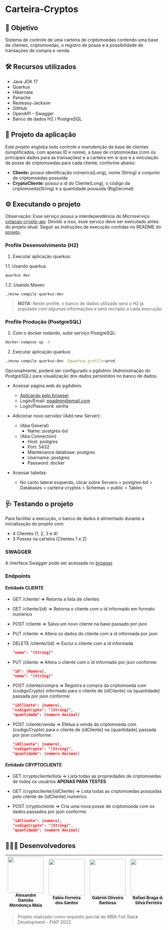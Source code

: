 # Carteira-Cryptos

## 🎯 Objetivo

Sistema de controle de uma carteira de criptomoedas contendo uma base de clientes, criptomoedas, o registro de posse e a possibilidade de transações de compra e venda.

## 🛠️ Recursos utilizados

- Java JDK 17
- Quarkus
- Hibernate
- Panache
- Resteasy-Jackson
- GitHub
- OpenAPI - Swagger
- Banco de dados H2 / PostgreSQL

## 📐 Projeto da aplicação

Este projeto engloba todo controle e manutenção da base de clientes (simplificados, com apenas ID e nome), a base de criptomoedas (com os principais dados para as transações) e a carteira em si que é a vinculação de posse de criptomoedas para cada cliente, conforme abaixo:

- **Cliente:** possui identificação númerica(Long), nome (String) e conjunto de criptomoedas possuida
- **CryptoCliente:** possui a id do Cliente(Long), o código da criptomoeda(String) e a quantidade possuida (BigDecimal)

## ⚙️ Executando o projeto

Observação: Esse serviço possui a interdependência do Microserviço [cotacao-crypto-api](https://github.com/AlexDamiao86/trabalho-microservices/tree/main/cotacao-crypto-api). Devido a isso, esse serviço deve ser executado antes do projeto atual. Seguir as instruções de execução contidas no README do [projeto](https://github.com/AlexDamiao86/trabalho-microservices/tree/main/cotacao-crypto-api).

### Profile Desenvolvimento (H2)

1. Executar aplicação quarkus:

1.1. Usando quarkus

```bash
quarkus dev
```

1.2. Usando Maven

```bash
./mvnw compile quarkus:dev
```

> **_NOTA:_**  Neste profile, o banco de dados utilizado será o H2 já populado com algumas informações e será recriado a cada execução.

### Profile Produção (PostgreSQL)

1. Com o docker rodando, subir serviço PostgreSQL:

```bash
docker-compose up -d
```

2. Executar aplicação quarkus:

```bash
./mvnw compile quarkus:dev -Dquarkus.profile=prod
```

Opcionalmente, poderá ser configurado o pgAdmin (Administração do PostgreSQL) para visualização dos dados persistidos no banco de dados.

- Acessar página web do pgAdmin:
  - [Aplicação pelo browser](http://localhost:16543)
  - Login/Email: pgadmin@email.com
  - Login/Password: senha

- Adicionar novo servidor (Add new Server):
  - (Aba General)
    - Name: postgres-bd
  - (Aba Connection)
    - Host: postgres
    - Port: 5432
    - Maintenance database: postgres
    - Username: postgres
    - Password: docker

- Acessar tabelas:
  - No canto lateral esquerdo, clicar sobre Servers > postgres-bd > Databases > carteira-cryptos > Schemas > public > Tables

## 🩺 Testando o projeto

Para facilitar a execução, o banco de dados é alimentado durante a inicialização do projeto com:

- 4 Clientes (1, 2, 3 e 4)
- 3 Posses na carteira (Clientes 1 e 2)

### SWAGGER

A interface Swagger pode ser acessada no [browser](http://localhost:8080/q/swagger-ui/)

### Endpoints

#### Entidade CLIENTE

- GET /cliente/ => Retorna a lista de clientes
- GET /cliente/{id} => Retorna o cliente com o id informado em formato numerico
- POST /cliente => Salva um novo cliente na base passado por json
- PUT /cliente => Altera os dados do cliente com a id informada por json
- DELETE /cliente/{id} => Exclui o cliente com a id informada

  ```json
  "nome": "{String}"
  ```

- PUT /cliente => Altera o cliente com o id informado por json conforme:

  ```json
  "id": {Numero},
  "nome": "{String}"
  ```

- POST /cliente/compra => Registra a compra da criptomoeda com {codigoCrypto} informado para o cliente de {idCliente} na {quantidade} passada por json conforme:

  ```json
  "idCliente": {numero},
  "codigoCrypto": "{String}",
  "quantidade": {numero decimal}
  ```

- POST /cliente/venda => Efetua a venda da criptomoeda com {codigoCrypto} para o cliente de {idCliente} na {quantidade} passada por json conforme:

  ```json
  "idCliente": {numero},
  "codigoCrypto": "{String}",
  "quantidade": {numero decimal}
  ```

#### Entidade CRYPTOCLIENTE

- GET /cryptocliente/lista => Lista todas as propriedades de criptomoedas de todos os usuários **APENAS PARA TESTES**
- GET /cryptocliente/{idCliente} => Lista todas as criptomoedas possuidas pelo cliente de {idCliente} numerico
- POST /cryptocliente => Cria uma nova posse de criptomoeda com os dados passados por json conforme:

  ```json
  "idCliente": {numero},
  "codigoCrypto": "{String}",
  "quantidade": {numero decimal}
  ```

## 👨🏽‍💻 Desenvolvedores

| [<img src="https://avatars.githubusercontent.com/AlexDamiao86" width=115><br><sub>Alexandre Damião Mendonça Maia</sub>](https://github.com/AlexDamiao86) |  [<img src="https://avatars.githubusercontent.com/FabioQuimico" width=115><br><sub>Fabio Ferreira dos Santos</sub>](https://github.com/FabioQuimico) |  [<img src="https://avatars.githubusercontent.com/Gabriel2503" width=115><br><sub>Gabriel Oliveira Barbosa</sub>](https://github.com/Gabriel2503) | [<img src="https://avatars.githubusercontent.com/ferreirabraga" width=115><br><sub>Rafael Braga da Silva Ferreira</sub>](https://github.com/ferreirabraga) |
| :---: | :---: | :---: | :---: |

>
>Projeto realizado como requisito parcial do MBA Full Stack Development - FIAP 2022
>